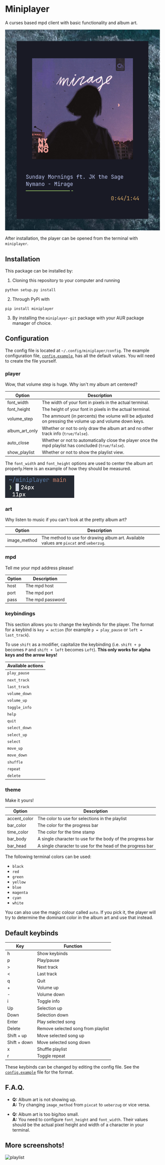 # Miniplayer

A curses based mpd client with basic functionality and album art.

![player-preview](https://github.com/GuardKenzie/miniplayer/blob/main/img/preview.png?raw=true)

After installation, the player can be opened from the terminal with `miniplayer`.

## Installation

This package can be installed by:
1. Cloning this repository to your computer and running
```
python setup.py install
```
2. Through PyPi with
```
pip install miniplayer
```
3. By installing the `miniplayer-git` package with your AUR package manager of choice.

## Configuration

The config file is located at `~/.config/miniplayer/config`. The example configuration file, [`config.example`](config.example), has all the default values. You will need to create the file yourself.

### player
Wow, that volume step is huge. Why isn't my album art centered?

| Option         | Description                                                                                           |
| -------------- | ----------------------------------------------------------------------------------------------------- |
| font_width     | The width of your font in pixels in the actual terminal.                                              |
| font_height    | The height of your font in pixels in the actual terminal.                                             |
| volume_step    | The ammount (in percents) the volume will be adjusted on pressing the volume up and volume down keys. |
| album_art_only | Whether or not to only draw the album art and no other track info (`true/false`).                     |
| auto_close     | Whether or not to automatically close the player once the mpd playlist has concluded (`true/false`).  |
| show_playlist  | Whether or not to show the playlist view.                                                             |

The `font_width` and `font_height` options are used to center the album art properly.Here is an example of how they should be measured.

![font-example](https://github.com/GuardKenzie/miniplayer/blob/main/img/font.png?raw=true)


### art
Why listen to music if you can't look at the pretty album art?

| Option               | Description                                                                                   |
| -------------------- | --------------------------------------------------------------------------------------------- |
| image_method         | The method to use for drawing album art. Available values are `pixcat` and `ueberzug`.        |

### mpd
Tell me your mpd address please!

| Option | Description      |
| ------ | ---------------- |
| host   | The mpd host     |
| port   | The mpd port     |
| pass   | The mpd password |


### keybindings
This section allows you to change the keybinds for the player. The format for a keybind is `key = action` (for example `p = play_pause` or `left = last_track`). 

To use `shift` as a modifier, capitalize the keybinding (i.e. `shift + p` becomes `P` and `shift + left` becomes `Left`). **This only works for alpha keys and the arrow keys!**

| Available actions |
| ----------------- |
| `play_pause`      |
| `next_track`      |
| `last_track`      |
| `volume_down`     |
| `volume_up`       |
| `toggle_info`     |
| `help`            |
| `quit`            |
| `select_down`     |
| `select_up`       |
| `select`          |
| `move_up`         |
| `move_down`       |
| `shuffle`         |
| `repeat`          |
| `delete`          |


### theme
Make it yours!

| Option       | Description                                                |
| ------------ | ---------------------------------------------------------- |
| accent_color | The color to use for selections in the playlist            |
| bar_color    | The color for the progress bar                             |
| time_color   | The color for the time stamp                               |
| bar_body     | A single character to use for the body of the progress bar |
| bar_head     | A single character to use for the head of the progress bar |

The following terminal colors can be used:
* `black`
* `red`
* `green`
* `yellow`
* `blue`
* `magenta`
* `cyan`
* `white`

You can also use the magic colour called `auto`. If you pick it, the player will try to determine the dominant color in the album art and use that instead.


## Default keybinds

| Key          | Function                           |
| ------------ | ---------------------------------- |
| h            | Show keybinds                      |
| p            | Play/pause                         |
| >            | Next track                         |
| <            | Last track                         |
| q            | Quit                               |
| +            | Volume up                          |
| -            | Volume down                        |
| i            | Toggle info                        |
| Up           | Selection up                       |
| Down         | Selection down                     |
| Enter        | Play selected song                 |
| Delete       | Remove selected song from playlist |
| Shift + up   | Move selected song up              |
| Shift + down | Move selected song down            |
| x            | Shuffle playlist                   |
| r            | Toggle repeat                      |

These keybinds can be changed by editing the config file. See the [`config.example`](config.example) file for the format.
    

## F.A.Q.
- **Q:** Album art is not showing up.  
   **A:** Try changing `image_method` from `pixcat` to `ueberzug` or vice versa.

- **Q:** Album art is too big/too small.  
   **A:** You need to configure `font_height` and `font_width`. Their values should be the actual pixel height and width of a character in your terminal.


## More screenshots!

![playlist](img/playlist.png)

